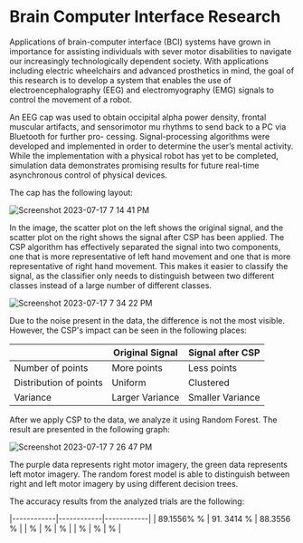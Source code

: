 # Brain Computer Interface Research

Applications of brain-computer interface (BCI) systems have grown in importance for assisting individuals with sever motor disabilities to navigate 
our increasingly technologically dependent society. With applications including electric wheelchairs and advanced prosthetics in mind, the goal of this 
research is to develop a system that enables the use of electroencephalography (EEG) and electromyography (EMG) signals to control the movement of a
robot. 

An EEG cap was used to obtain occipital alpha power density, frontal muscular artifacts, and sensorimotor mu rhythms to send back to a PC via Bluetooth for further pro-
cessing. Signal-processing algorithms were developed and implemented in order to determine the user’s mental activity. While the implementation with a physical robot has yet to be
completed, simulation data demonstrates promising results for future real-time asynchronous control of physical devices.

The cap has the following layout:

![Screenshot 2023-07-17 7 14 41 PM](https://github.com/Angelaangie-ai/brain-computer-interface-research/assets/64707998/cd7a3dc9-da6b-421f-83af-a5a98328a6c0)

In the image, the scatter plot on the left shows the original signal, and the scatter plot on the right shows the signal after CSP has been applied. The CSP algorithm has effectively separated the signal into two components, one that is more representative of left hand movement and one that is more representative of right hand movement. This makes it easier to classify the signal, as the classifier only needs to distinguish between two different classes instead of a large number of different classes.

![Screenshot 2023-07-17 7 34 22 PM](https://github.com/Angelaangie-ai/brain-computer-interface-research/assets/64707998/a627ff6f-3654-4814-bfd1-08e7d8f6611d)

Due to the noise present in the data, the difference is not the most visible. However, the CSP's impact can be seen in the following places:

|       | Original Signal | Signal after CSP |
|-------|------------|------------|
| Number of points | More points | Less points|
| Distribution of points | Uniform | Clustered |
| Variance | Larger Variance | Smaller Variance |


After we apply CSP to the data, we analyze it using Random Forest. The result are presented in the following graph:

![Screenshot 2023-07-17 7 26 47 PM](https://github.com/Angelaangie-ai/brain-computer-interface-research/assets/64707998/375aca54-d9ec-4e4f-aa33-6a79b8cb47a5)

The purple data represents right motor imagery, the green data represents left motor imagery. The random forest model is able to distinguish between right and left motor imagery by using different decision trees.

The accuracy results from the analyzed trials are the following:


|------------|------------|------------|
| 89.1556% % | 91. 3414 %  | 88.3556 % |
| %   | %   | %   |
| %   | %   | %   |


